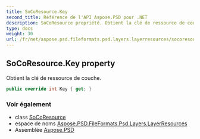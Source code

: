 ```yaml
---
title: SoCoResource.Key
second_title: Référence de l'API Aspose.PSD pour .NET
description: SoCoResource propriété. Obtient la clé de ressource de couche.
type: docs
weight: 30
url: /fr/net/aspose.psd.fileformats.psd.layers.layerresources/socoresource/key/
---
```

## SoCoResource.Key property

Obtient la clé de ressource de couche.

```csharp
public override int Key { get; }
```

### Voir également

* class [SoCoResource](../)
* espace de noms [Aspose.PSD.FileFormats.Psd.Layers.LayerResources](../../socoresource/)
* Assemblée [Aspose.PSD](../../../)


